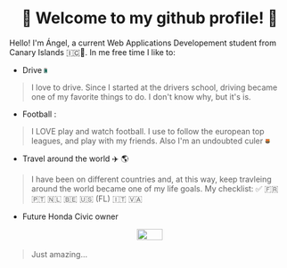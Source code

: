<div align="center">
  
# 👋 Welcome to my github profile! 👋 

</div>

Hello! I'm Ángel, a current Web Applications Developement student from Canary Islands 🇮🇨🌴. In me free time I like to:
- Drive <img src="https://github.com/Angel170605/1DAW/blob/main/IMGS/L.png" width="1.25%" height="1.25%">
> I love to drive. Since I started at the drivers school, driving became one of my favorite things to do. I don't know why, but it's is.
- Football :
> I LOVE play and watch football. I use to follow the european top leagues, and play with my friends. Also I'm an undoubted culer <img src="https://github.com/Angel170605/1DAW/blob/main/IMGS/fcb.png" height="2%" width="2%" >

- Travel around the world ✈️ 🌎

> I have been on different countries and, at this way, keep travleing around the world became one of my life goals.
> My checklist: ✅ 🇫🇷 🇵🇹 🇳🇱 🇧🇪 🇺🇸 (FL) 🇮🇹 🇻🇦

- Future Honda Civic owner

 <div align="center">
   
  <img src="https://github.com/Angel170605/1DAW/blob/main/IMGS/tremendo.gif" width=30% height=30%>

  </div>

  > Just amazing...

<!--
**Angel170605/Angel170605** is a ✨ _special_ ✨ repository because its `README.md` (this file) appears on your GitHub profile.

Here are some ideas to get you started:

- 🔭 I’m currently working on ...
- 🌱 I’m currently learning ...
- 👯 I’m looking to collaborate on ...
- 🤔 I’m looking for help with ...
- 💬 Ask me about ...
- 📫 How to reach me: ...
- 😄 Pronouns: ...
- ⚡ Fun fact: ...
-->
